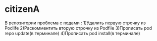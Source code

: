 # citizenA
В репозитории проблема с подами : 
1)Удалить первую строчку из Podlife
2)Раскомментить вторую строчку из Podfile
3)Прописать pod repo update(в терминале)
4)Прописать pod install(в терминале)
